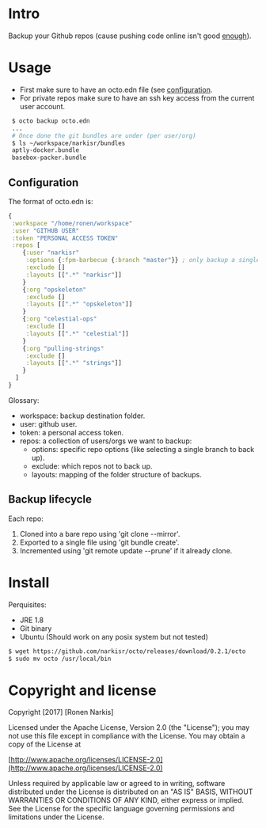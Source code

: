 # Intro

Backup your Github repos (cause pushing code online isn't good [enough](https://about.gitlab.com/2017/02/10/postmortem-of-database-outage-of-january-31/)).

# Usage

* First make sure to have an octo.edn file (see [configuration](#Confguration).
* For private repos make sure to have an ssh key access from the current user account.

```bash
 $ octo backup octo.edn
 ...
 # Once done the git bundles are under (per user/org)
 $ ls ~/workspace/narkisr/bundles
 aptly-docker.bundle
 basebox-packer.bundle
```

## Configuration

The format of octo.edn is:

```clojure
{
 :workspace "/home/ronen/workspace"
 :user "GITHUB USER"
 :token "PERSONAL ACCESS TOKEN"
 :repos [
    {:user "narkisr"
     :options {:fpm-barbecue {:branch "master"}} ; only backup a single branch
     :exclude []
     :layouts [[".*" "narkisr"]]
    }
    {:org "opskeleton"
     :exclude []
     :layouts [[".*" "opskeleton"]]
    }
    {:org "celestial-ops"
     :exclude []
     :layouts [[".*" "celestial"]]
    }
    {:org "pulling-strings"
     :exclude []
     :layouts [[".*" "strings"]]
    }
  ]
}
```

Glossary:

* workspace: backup destination folder.
* user: github user.
* token: a personal access token.
* repos:  a collection of users/orgs we want to backup:
  * options: specific repo options (like selecting a single branch to back up).
  * exclude: which repos not to back up.
  * layouts: mapping of the folder structure of backups.

## Backup lifecycle

Each repo:

1. Cloned into a bare repo using 'git clone --mirror'.
2. Exported to a single file using 'git bundle create'. 
3. Incremented using 'git remote update --prune' if it already clone.

# Install 

Perquisites:

* JRE 1.8
* Git binary
* Ubuntu (Should work on any posix system but not tested)

```bash 
$ wget https://github.com/narkisr/octo/releases/download/0.2.1/octo
$ sudo mv octo /usr/local/bin
```

# Copyright and license

Copyright [2017] [Ronen Narkis]

Licensed under the Apache License, Version 2.0 (the "License");
you may not use this file except in compliance with the License.
You may obtain a copy of the License at

  [http://www.apache.org/licenses/LICENSE-2.0](http://www.apache.org/licenses/LICENSE-2.0)

Unless required by applicable law or agreed to in writing, software
distributed under the License is distributed on an "AS IS" BASIS,
WITHOUT WARRANTIES OR CONDITIONS OF ANY KIND, either express or implied.
See the License for the specific language governing permissions and
limitations under the License.
